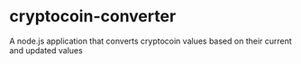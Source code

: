 # cryptocoin-converter
A node.js application that converts cryptocoin values based on their current and updated values
